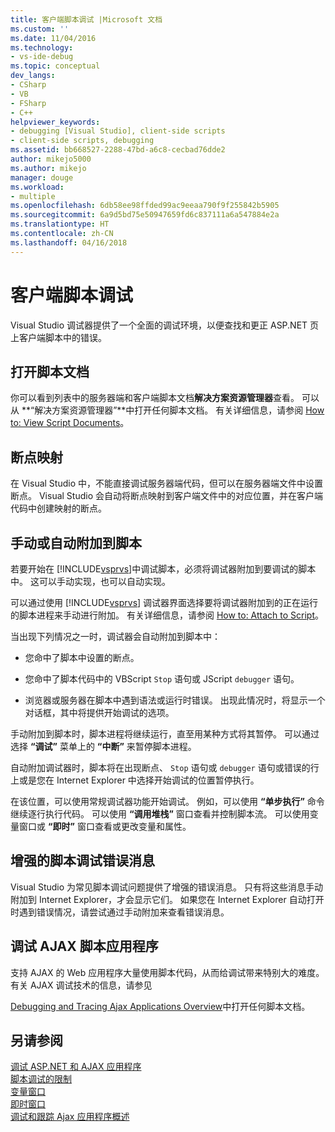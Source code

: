 ```yaml
---
title: 客户端脚本调试 |Microsoft 文档
ms.custom: ''
ms.date: 11/04/2016
ms.technology:
- vs-ide-debug
ms.topic: conceptual
dev_langs:
- CSharp
- VB
- FSharp
- C++
helpviewer_keywords:
- debugging [Visual Studio], client-side scripts
- client-side scripts, debugging
ms.assetid: bb668527-2288-47bd-a6c8-cecbad76dde2
author: mikejo5000
ms.author: mikejo
manager: douge
ms.workload:
- multiple
ms.openlocfilehash: 6db58ee98ffded99ac9eeaa790f9f255842b5905
ms.sourcegitcommit: 6a9d5bd75e50947659fd6c837111a6a547884e2a
ms.translationtype: HT
ms.contentlocale: zh-CN
ms.lasthandoff: 04/16/2018
---
```

# <a name="client-side-script-debugging"></a>客户端脚本调试
Visual Studio 调试器提供了一个全面的调试环境，以便查找和更正 ASP.NET 页上客户端脚本中的错误。  
  
## <a name="opening-script-documents"></a>打开脚本文档  
你可以看到列表中的服务器端和客户端脚本文档**解决方案资源管理器**查看。 可以从 **“解决方案资源管理器”**中打开任何脚本文档。 有关详细信息，请参阅 [How to: View Script Documents](../debugger/how-to-view-script-documents.md)。  
  
## <a name="breakpoint-mapping"></a>断点映射  
 在 Visual Studio 中，不能直接调试服务器端代码，但可以在服务器端文件中设置断点。 Visual Studio 会自动将断点映射到客户端文件中的对应位置，并在客户端代码中创建映射的断点。  
  
## <a name="manually-or-automatically-attaching-to-script"></a>手动或自动附加到脚本  
 若要开始在 [!INCLUDE[vsprvs](../code-quality/includes/vsprvs_md.md)]中调试脚本，必须将调试器附加到要调试的脚本中。 这可以手动实现，也可以自动实现。  
  
 可以通过使用 [!INCLUDE[vsprvs](../code-quality/includes/vsprvs_md.md)] 调试器界面选择要将调试器附加到的正在运行的脚本进程来手动进行附加。 有关详细信息，请参阅 [How to: Attach to Script](../debugger/how-to-attach-to-script.md)。  
  
 当出现下列情况之一时，调试器会自动附加到脚本中：  
  
-   您命中了脚本中设置的断点。  
  
-   您命中了脚本代码中的 VBScript `Stop` 语句或 JScript `debugger` 语句。  
  
-   浏览器或服务器在脚本中遇到语法或运行时错误。 出现此情况时，将显示一个对话框，其中将提供开始调试的选项。  
  
 手动附加到脚本时，脚本进程将继续运行，直至用某种方式将其暂停。 可以通过选择 **“调试”** 菜单上的 **“中断”** 来暂停脚本进程。  
  
 自动附加调试器时，脚本将在出现断点、 `Stop` 语句或 `debugger` 语句或错误的行上或是您在 Internet Explorer 中选择开始调试的位置暂停执行。  
  
 在该位置，可以使用常规调试器功能开始调试。 例如，可以使用 **“单步执行”** 命令继续逐行执行代码。 可以使用 **“调用堆栈”** 窗口查看并控制脚本流。 可以使用变量窗口或 **“即时”** 窗口查看或更改变量和属性。  
  
## <a name="enhanced-error-messages-for-script-debugging"></a>增强的脚本调试错误消息  
 Visual Studio 为常见脚本调试问题提供了增强的错误消息。 只有将这些消息手动附加到 Internet Explorer，才会显示它们。 如果您在 Internet Explorer 自动打开时遇到错误情况，请尝试通过手动附加来查看错误消息。  
  
## <a name="debugging-ajax-script-applications"></a>调试 AJAX 脚本应用程序  
 支持 AJAX 的 Web 应用程序大量使用脚本代码，从而给调试带来特别大的难度。 有关 AJAX 调试技术的信息，请参见  
  
 [Debugging and Tracing Ajax Applications Overview](http://msdn.microsoft.com/Library/92684ea0-7bb4-4a34-9203-3aa6394ce375)中打开任何脚本文档。  
  
## <a name="see-also"></a>另请参阅  
 [调试 ASP.NET 和 AJAX 应用程序](../debugger/debugging-aspnet-and-ajax-applications.md)   
 [脚本调试的限制](../debugger/limitations-on-script-debugging.md)   
 [变量窗口](../debugger/debugger-windows.md)   
 [即时窗口](../ide/reference/immediate-window.md)   
 [调试和跟踪 Ajax 应用程序概述](http://msdn.microsoft.com/Library/92684ea0-7bb4-4a34-9203-3aa6394ce375)

